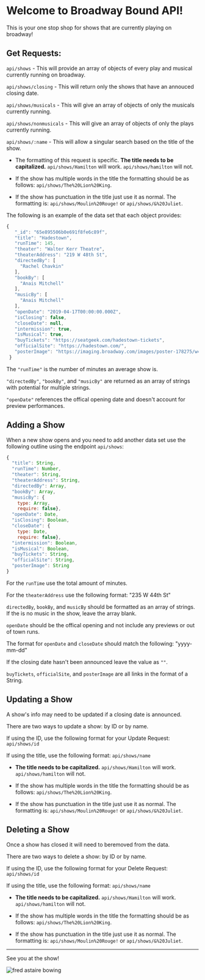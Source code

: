 # Welcome to Broadway Bound API!

This is your one stop shop for shows that are currently playing on broadway!

## Get Requests:

`api/shows` - This will provide an array of objects of every play and musical currently running on broadway.

`api/shows/closing` - This will return only the shows that have an annouced closing date.

`api/shows/musicals` - This will give an array of objects of only the musicals currently running.

`api/shows/nonmusicals` - This will give an array of objects of only the plays currently running.

`api/shows/:name` - This will allow a singular search based on the title of the show. 

- The formatting of this request is specific. **The title needs to be capitalized.**  `api/shows/Hamilton` will work. `api/shows/hamilton` will not. 

- If the show has multiple words in the title the formatting should be as follows: `api/shows/The%20Lion%20King`. 
    
- If the show has punctuation in the title just use it as normal. The formatting is: `api/shows/Moulin%20Rouge!` or `api/shows/&%20Juliet`.

The following is an example of the data set that each object provides:

 ```js 
 {
    "_id": "65e895506b0e691f8fe6c89f",
    "title": "Hadestown",
    "runTime": 145,
    "theater": "Walter Kerr Theatre",
    "theaterAddress": "219 W 48th St",
    "directedBy": [
      "Rachel Chavkin"
    ],
    "bookBy": [
      "Anais Mitchell"
    ],
    "musicBy": [
      "Anais Mitchell"
    ],
    "openDate": "2019-04-17T00:00:00.000Z",
    "isClosing": false,
    "closeDate": null,
    "intermission": true,
    "isMusical": true,
    "buyTickets": "https://seatgeek.com/hadestown-tickets",
    "officialSite": "https://hadestown.com/",
    "posterImage": "https://imaging.broadway.com/images/poster-178275/w480/98790-15.jpg"
  }
  ```

The `"runTime"` is the number of minutes an average show is.

`"directedBy"`, `"bookBy"`, and `"musicBy"` are returned as an array of strings with potential for multiple strings.

`"openDate"` references the offical opening date and doesn't account for preview performances.

## Adding a Show

When a new show opens and you need to add another data set use the following outline using the endpoint `api/shows`:

```js
{
  "title": String,
  "runTime": Number,
  "theater": String,
  "theaterAddress": String,
  "directedBy": Array,
  "bookBy": Array,
  "musicBy": { 
    type: Array,
    require: false},
  "openDate": Date,
  "isClosing": Boolean,
  "closeDate": {
    type: Date,
    require: false},
  "intermission": Boolean,
  "isMusical": Boolean,
  "buyTickets": String,
  "officialSite": String,
  "posterImage": String
}

```
For the `runTime` use the total amount of minutes.

For the `theaterAddress` use the following format: "235 W 44th St"

`directedBy`, `bookBy`, and `musicBy` should be formatted as an array of strings. If the is no music in the show, leave the array blank.

`openDate` should be the offical opening and not include any previews or out of town runs.

The format for `openDate` and `closeDate` should match the following: "yyyy-mm-dd"

If the closing date hasn't been announced leave the value as `""`.

`buyTickets`, `officialSite`, and `posterImage` are all links in the format of a String.

## Updating a Show

A show's info may need to be updated if a closing date is announced.

There are two ways to update a show: by ID or by name.

If using the ID, use the following format for your Update Request: `api/shows/id`

If using the title, use the following format: `api/shows/name`

- **The title needs to be capitalized.**  `api/shows/Hamilton` will work. `api/shows/hamilton` will not. 

- If the show has multiple words in the title the formatting should be as follows: `api/shows/The%20Lion%20King`. 

- If the show has punctuation in the title just use it as normal. The formatting is: `api/shows/Moulin%20Rouge!` or `api/shows/&%20Juliet`.


## Deleting a Show

Once a show has closed it will need to beremoved from the data.

There are two ways to delete a show: by ID or by name.

If using the ID, use the following format for your Delete Request: `api/shows/id`

If using the title, use the following format: `api/shows/name`

- **The title needs to be capitalized.**  `api/shows/Hamilton` will work. `api/shows/hamilton` will not. 

- If the show has multiple words in the title the formatting should be as follows: `api/shows/The%20Lion%20King`. 

- If the show has punctuation in the title just use it as normal. The formatting is: `api/shows/Moulin%20Rouge!` or `api/shows/&%20Juliet`.

__________________________________

See you at the show!

![fred astaire bowing](https://media2.giphy.com/media/3orif3j4dRfClbz18k/giphy.gif?cid=6c09b952n5kh4ze3i41fw00vv9otazlohp5n1lzelsfwdl0p&ep=v1_internal_gif_by_id&rid=giphy.gif&ct=g)